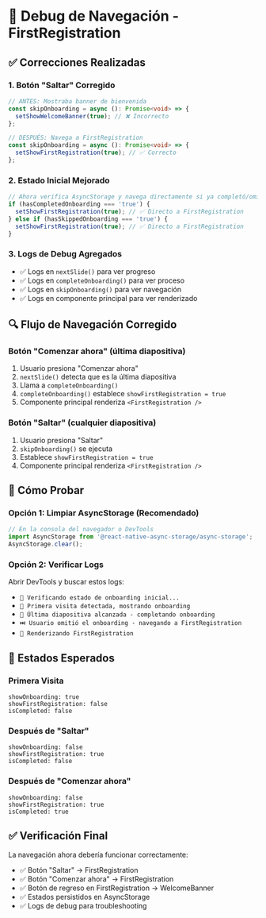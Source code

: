 # 🐛 Debug de Navegación - FirstRegistration

## ✅ Correcciones Realizadas

### 1. **Botón "Saltar" Corregido**
```typescript
// ANTES: Mostraba banner de bienvenida
const skipOnboarding = async (): Promise<void> => {
  setShowWelcomeBanner(true); // ❌ Incorrecto
};

// DESPUÉS: Navega a FirstRegistration
const skipOnboarding = async (): Promise<void> => {
  setShowFirstRegistration(true); // ✅ Correcto
};
```

### 2. **Estado Inicial Mejorado**
```typescript
// Ahora verifica AsyncStorage y navega directamente si ya completó/omitió
if (hasCompletedOnboarding === 'true') {
  setShowFirstRegistration(true); // ✅ Directo a FirstRegistration
} else if (hasSkippedOnboarding === 'true') {
  setShowFirstRegistration(true); // ✅ Directo a FirstRegistration
}
```

### 3. **Logs de Debug Agregados**
- ✅ Logs en `nextSlide()` para ver progreso
- ✅ Logs en `completeOnboarding()` para ver proceso
- ✅ Logs en `skipOnboarding()` para ver navegación
- ✅ Logs en componente principal para ver renderizado

## 🔍 Flujo de Navegación Corregido

### **Botón "Comenzar ahora" (última diapositiva)**
1. Usuario presiona "Comenzar ahora"
2. `nextSlide()` detecta que es la última diapositiva
3. Llama a `completeOnboarding()`
4. `completeOnboarding()` establece `showFirstRegistration = true`
5. Componente principal renderiza `<FirstRegistration />`

### **Botón "Saltar" (cualquier diapositiva)**
1. Usuario presiona "Saltar"
2. `skipOnboarding()` se ejecuta
3. Establece `showFirstRegistration = true`
4. Componente principal renderiza `<FirstRegistration />`

## 🧪 Cómo Probar

### **Opción 1: Limpiar AsyncStorage (Recomendado)**
```javascript
// En la consola del navegador o DevTools
import AsyncStorage from '@react-native-async-storage/async-storage';
AsyncStorage.clear();
```

### **Opción 2: Verificar Logs**
Abrir DevTools y buscar estos logs:
- `🎯 Verificando estado de onboarding inicial...`
- `📱 Primera visita detectada, mostrando onboarding`
- `🎉 Última diapositiva alcanzada - completando onboarding`
- `⏭️ Usuario omitió el onboarding - navegando a FirstRegistration`
- `🚀 Renderizando FirstRegistration`

## 🎯 Estados Esperados

### **Primera Visita**
```
showOnboarding: true
showFirstRegistration: false
isCompleted: false
```

### **Después de "Saltar"**
```
showOnboarding: false
showFirstRegistration: true
isCompleted: false
```

### **Después de "Comenzar ahora"**
```
showOnboarding: false
showFirstRegistration: true
isCompleted: true
```

## ✅ Verificación Final

La navegación ahora debería funcionar correctamente:
- ✅ Botón "Saltar" → FirstRegistration
- ✅ Botón "Comenzar ahora" → FirstRegistration
- ✅ Botón de regreso en FirstRegistration → WelcomeBanner
- ✅ Estados persistidos en AsyncStorage
- ✅ Logs de debug para troubleshooting